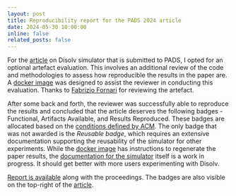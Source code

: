 ```yaml
---
layout: post
title: Reproducibility report for the PADS 2024 article
date: 2024-05-30 10:00:00
inline: false
related_posts: false
---
```


For the [article](https://dl.acm.org/doi/pdf/10.1145/3615979.3656062) on Disolv simulator that is submitted to PADS, I opted for an optional artefact evaluation. This involves an additional review of the code and methodologies to assess how reproducible the results in the paper are. A [docker image](https://hub.docker.com/repository/docker/tnagacharan/pads-2024-disolv/general) was designed to assist the reviewer in conducting this evaluation. Thanks to [Fabrizio Fornari](https://scholar.google.com/citations?user=1JEa1w4AAAAJ) for reviewing the artefact.

After some back and forth, the reviewer was successfully able to reproduce the results and concluded that the article deserves the following badges - Functional, Artifacts Available, and Results Reproduced. These badges are allocated based on the [conditions defined by ACM](https://www.acm.org/publications/policies/artifact-review-and-badging-current). The only badge that was not awarded is the _Reusable badge_, which requires an extensive documentation supporting the reusability of the simulator for other experiments. While the [docker image](https://hub.docker.com/repository/docker/tnagacharan/pads-2024-disolv/general) has instructions to regenerate the paper results, the [documentation for the simulator](https://disolv.dev/) itself is a work in progress. It should get better with more users experimenting with Disolv.

[Report is available](https://dl.acm.org/doi/10.1145/3615979.3665108) along with the proceedings. The badges are also visible on the top-right of the [article](https://dl.acm.org/doi/pdf/10.1145/3615979.3656062).

